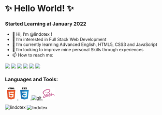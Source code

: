 <h1><strong> ✨ Hello World! ✨ </strong></h1>
<h3><strong> Started Learning at January 2022 </strong></h3>

- 👋 Hi, I’m @lindotex !
- 👀 I’m interested in Full Stack Web Development
- 🌱 I’m currently learning Advanced English, HTML5, CSS3 and JavaScript
- 💞️ I’m looking to improve mine personal Skills through experiences
- 📫 How to reach me:

<div>
  <a href=mailto:lindoten@gmail.com><img src="https://img.shields.io/badge/Gmail-D14836?style=for-the-badge&logo=gmail&logoColor=white"></a>
  <a href="https://www.linkedin.com/in/alissonlindote/"><img src="https://img.shields.io/badge/LinkedIn-0077B5?style=for-the-badge&logo=linkedin&logoColor=white"></a>
  <a href="https://twitter.com/alisson_lindote"><img src="https://img.shields.io/badge/Twitter-1DA1F2?style=for-the-badge&logo=twitter&logoColor=white"></a>
  <a href="https://wa.me/qr/OEK6SCTY2VBQJ1"><img src="https://img.shields.io/badge/WhatsApp-25D366?style=for-the-badge&logo=whatsapp&logoColor=white"></a>
  <a href="https://discord.gg/etuUZHAn5w"><img src="https://img.shields.io/badge/Discord-7289DA?style=for-the-badge&logo=discord&logoColor=white"></a>
  <a href="https://www.reddit.com/user/Fit-Kaleidoscope7960"><img src="https://aleen42.github.io/badges/src/reddit.svg"></a>
<p></p>


<p></p>

<h3 align="left">Languages and Tools:</h3>
<p align="left"> <a href="https://www.w3.org/html/" target="_blank"> <img src="https://raw.githubusercontent.com/devicons/devicon/master/icons/html5/html5-original-wordmark.svg" alt="html5" width="40" height="40"/> </a> <a href="https://www.w3schools.com/css/" target="_blank"> <img src="https://raw.githubusercontent.com/devicons/devicon/master/icons/css3/css3-original-wordmark.svg" alt="css3" width="40" height="40"/> </a><a href="https://git-scm.com/" target="_blank"> <img src="https://www.vectorlogo.zone/logos/git-scm/git-scm-icon.svg" alt="git" width="40" height="40"/> </a>  <a href="https://sass-lang.com" target="_blank"> <img src="https://raw.githubusercontent.com/devicons/devicon/master/icons/sass/sass-original.svg" alt="sass" width="40" height="40"/> </a> </p>

<p><img align="left" src="https://github-readme-stats.vercel.app/api/top-langs?username=lindotex&show_icons=true&theme=tokyonight&locale=en&layout=compact" alt="lindotex" /></p>

<p>&nbsp;<img align="center" src="https://github-readme-stats.vercel.app/api?username=lindotex&show_icons=true&theme=tokyonight&locale=en" alt="lindotex" /></p>

<!---
lindotex/lindotex is a ✨ special ✨ repository because its `README.md` (this file) appears on your GitHub profile.
You can click the Preview link to take a look at your changes.
--->

